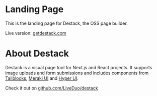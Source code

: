 # Landing Page

This is the landing page for Destack, the OSS page builder.

Live version: [getdestack.com](https://www.getdestack.com/)

# About Destack

Destack is a visual page tool for Next.js and React projects. It supports image uploads and form submissions and includes components from [Tailblocks](https://tailblocks.cc/), [Meraki UI](https://merakiui.com/) and [Hyper UI](https://www.hyperui.dev/).

Check it out on [github.com/LiveDuo/destack](https://github.com/LiveDuo/destack)
